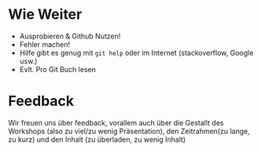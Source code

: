 # Wie Weiter

* Ausprobieren & Github Nutzen!
* Fehler machen!
* Hilfe gibt es genug mit `git help` oder im Internet (stackoverflow, Google usw.)
* Evlt. Pro Git Buch lesen

# Feedback
Wir freuen uns über feedback, vorallem auch über die Gestallt des Workshops (also
zu viel/zu wenig Präsentation), den Zeitrahmen(zu lange, zu kurz)  und den Inhalt (zu überladen, zu wenig Inhalt)
